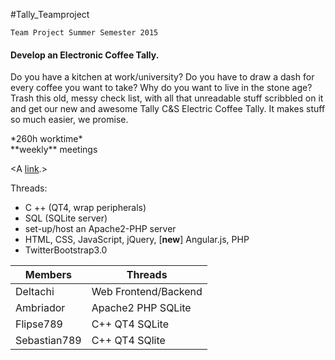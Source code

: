 
#Tally_Teamproject
 
 
<span style="font-size:100%">`Team Project Summer Semester 2015`</span>
 
 
 <p>
 	<h4>
 		Develop an Electronic Coffee Tally.
 	</h4>
 	<p>
 		Do you have a kitchen at work/university? Do you have to draw a dash for every coffee you want to take? Why do you want to live in the stone age? Trash this old, messy check list, with all that unreadable stuff scribbled on it and get our new and awesome Tally C&S Electric Coffee Tally. It makes stuff so much easier, we promise.
 	</p>
 </p>
 
 <p>
	 *260h worktime* </br>
	 **weekly** meetings
 </p>

 <A [link](http://example.com).>

 Threads:
 
   * C ++ (QT4, wrap peripherals)
   * SQL (SQLite server)
   * set-up/host an Apache2-PHP server
   * HTML, CSS, JavaScript, jQuery, [**new**] Angular.js, PHP
   * TwitterBootstrap3.0

| Members  | Threads |
| ------------- | ------------- |
| Deltachi  | Web Frontend/Backend  |
| Ambriador  | Apache2 PHP SQLite  |
| Flipse789  | C++ QT4 SQLite |
| Sebastian789  | C++ QT4 SQlite |
